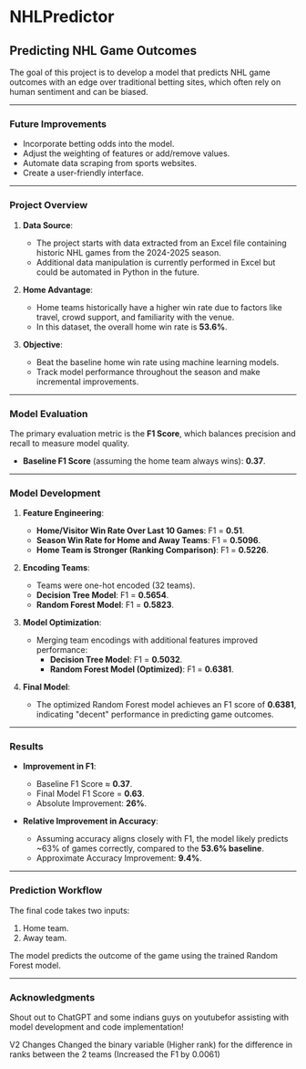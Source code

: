 # **NHLPredictor**
## **Predicting NHL Game Outcomes**

The goal of this project is to develop a model that predicts NHL game outcomes with an edge over traditional betting sites, which often rely on human sentiment and can be biased.

---

### **Future Improvements**
- Incorporate betting odds into the model.
- Adjust the weighting of features or add/remove values.
- Automate data scraping from sports websites.
- Create a user-friendly interface.

---

### **Project Overview**
1. **Data Source**:
   - The project starts with data extracted from an Excel file containing historic NHL games from the 2024-2025 season.
   - Additional data manipulation is currently performed in Excel but could be automated in Python in the future.

2. **Home Advantage**:
   - Home teams historically have a higher win rate due to factors like travel, crowd support, and familiarity with the venue.
   - In this dataset, the overall home win rate is **53.6%**.

3. **Objective**:
   - Beat the baseline home win rate using machine learning models.
   - Track model performance throughout the season and make incremental improvements.

---

### **Model Evaluation**
The primary evaluation metric is the **F1 Score**, which balances precision and recall to measure model quality.
- **Baseline F1 Score** (assuming the home team always wins): **0.37**.

---

### **Model Development**
1. **Feature Engineering**:
   - **Home/Visitor Win Rate Over Last 10 Games**: F1 = **0.51**.
   - **Season Win Rate for Home and Away Teams**: F1 = **0.5096**.
   - **Home Team is Stronger (Ranking Comparison)**: F1 = **0.5226**.

2. **Encoding Teams**:
   - Teams were one-hot encoded (32 teams).
   - **Decision Tree Model**: F1 = **0.5654**.
   - **Random Forest Model**: F1 = **0.5823**.

3. **Model Optimization**:
   - Merging team encodings with additional features improved performance:
     - **Decision Tree Model**: F1 = **0.5032**.
     - **Random Forest Model (Optimized)**: F1 = **0.6381**.

4. **Final Model**:
   - The optimized Random Forest model achieves an F1 score of **0.6381**, indicating "decent" performance in predicting game outcomes.

---

### **Results**
- **Improvement in F1**:
  - Baseline F1 Score ≈ **0.37**.
  - Final Model F1 Score = **0.63**.
  - Absolute Improvement: **26%**.

- **Relative Improvement in Accuracy**:
  - Assuming accuracy aligns closely with F1, the model likely predicts ~63% of games correctly, compared to the **53.6% baseline**.
  - Approximate Accuracy Improvement: **9.4%**.

---

### **Prediction Workflow**
The final code takes two inputs:
1. Home team.
2. Away team.

The model predicts the outcome of the game using the trained Random Forest model.

---

### **Acknowledgments**
Shout out to ChatGPT and some indians guys on youtubefor assisting with model development and code implementation!





V2 Changes
Changed the binary variable (Higher rank) for the difference in ranks between the 2 teams (Increased the F1 by 0.0061)
